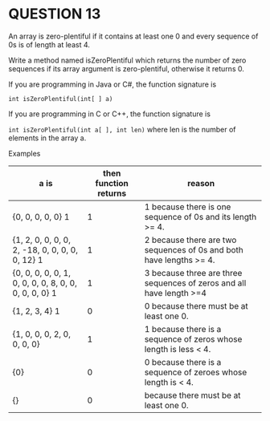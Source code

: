 # QUESTION 13

An array is zero-plentiful if it contains at least one 0 and every sequence of 0s is of length at least 4.

Write a method named isZeroPlentiful which returns the number of zero sequences if its array argument is zero-plentiful, otherwise it returns 0.

If you are programming in Java or C#, the function signature is

`int isZeroPlentiful(int[ ] a)`

If you are programming in C or C++, the function signature is

`int isZeroPlentiful(int a[ ], int len)` where len is the number of elements in the array a.

Examples

| a is                                                  | then function returns | reason                                                               |
| ----------------------------------------------------- | --------------------- | -------------------------------------------------------------------- |
| {0, 0, 0, 0, 0} 1                                     | 1                     | 1 because there is one sequence of 0s and its length >= 4.           |
| {1, 2, 0, 0, 0, 0, 2, -18, 0, 0, 0, 0, 0, 12} 1       | 1                     | 2 because there are two sequences of 0s and both have lengths >= 4.  |
| {0, 0, 0, 0, 0, 1, 0, 0, 0, 0, 8, 0, 0, 0, 0, 0, 0} 1 | 1                     | 3 because three are three sequences of zeros and all have length >=4 |
| {1, 2, 3, 4} 1                                        | 0                     | 0 because there must be at least one 0.                              |
| {1, 0, 0, 0, 2, 0, 0, 0, 0}                           | 1                     | 1 because there is a sequence of zeros whose length is less < 4.     |
| {0}                                                   | 0                     | 0 because there is a sequence of zeroes whose length is < 4.         |
| {}                                                    | 0                     | because there must be at least one 0.                                |
